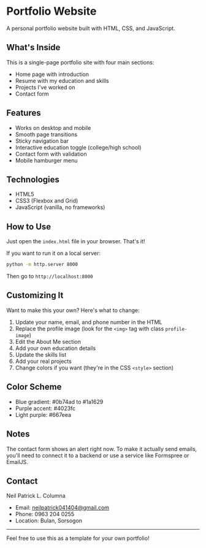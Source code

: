 # Portfolio Website

A personal portfolio website built with HTML, CSS, and JavaScript.

## What's Inside

This is a single-page portfolio site with four main sections:
- Home page with introduction
- Resume with my education and skills
- Projects I've worked on
- Contact form

## Features

- Works on desktop and mobile
- Smooth page transitions
- Sticky navigation bar
- Interactive education toggle (college/high school)
- Contact form with validation
- Mobile hamburger menu

## Technologies

- HTML5
- CSS3 (Flexbox and Grid)
- JavaScript (vanilla, no frameworks)

## How to Use

Just open the `index.html` file in your browser. That's it!

If you want to run it on a local server:

```bash
python -m http.server 8000
```

Then go to `http://localhost:8000`

## Customizing It

Want to make this your own? Here's what to change:

1. Update your name, email, and phone number in the HTML
2. Replace the profile image (look for the `<img>` tag with class `profile-image`)
3. Edit the About Me section
4. Add your own education details
5. Update the skills list
6. Add your real projects
7. Change colors if you want (they're in the CSS `<style>` section)

## Color Scheme

- Blue gradient: #0b74ad to #1a1629
- Purple accent: #4023fc
- Light purple: #667eea

## Notes

The contact form shows an alert right now. To make it actually send emails, you'll need to connect it to a backend or use a service like Formspree or EmailJS.

## Contact

Neil Patrick L. Columna
- Email: neilpatrick041404@gmail.com
- Phone: 0963 204 0255
- Location: Bulan, Sorsogon

---

Feel free to use this as a template for your own portfolio!
